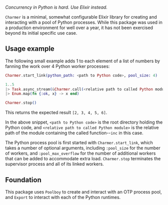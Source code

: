_Concurrency in Python is hard. Use Elixir instead._

`Charmer` is a minimal, somewhat configurable Elixir library for creating and 
interacting with a pool of Python processes. While this package was used
in a production environment for well over a year, it has not been exercised
beyond its initial specific use case.

## Usage example

The following small example adds 1 to each element of a list of numbers by
fanning the work over 4 Python worker processes:

```elixir
Charmer.start_link(python_path: <path to Python code>, pool_size: 4)

1..5
|> Task.async_stream(&Charmer.call(<relative path to called Python module>, "inc", [&1]))
|> Enum.map(fn {:ok, x} -> x end)

Charmer.stop()
```

This returns the expected result `[2, 3, 4, 5, 6]`.

In the above snippet, `<path to Python code>` is the root directory holding the 
Python code, and `<relative path to called Python module>` is the relative path of 
the module containing the called function--`inc` in this case.

The Python process pool is first started with `Charmer.start_link`, which takes a number
of optional arguments, including `:pool_size` for the number of workers, and 
`:pool_max_overflow` for the number of additional workers that can be added to 
accommodate extra load. `Charmer.stop` terminates the supervisor process and all
of its linked workers.

## Foundation

This package uses `Poolboy` to create and interact with an OTP process pool, and
`Export` to interact with each of the Python runtimes.

